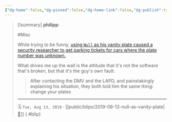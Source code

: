 ```yaml
---
{"dg-home":false,"dg-pinned":false,"dg-home-link":false,"dg-publish":true,"type":"blip","created-date":"2019-08-13T00:00:00","disabled rules":["yaml-title","yaml-title-alias","file-name-heading"],"title":"philipp @ 2019-08-13","dg-permalink":"2019/08/13/null-as-vanity-plate/","updated-date":"2025-04-30T22:27:34","dg-path":"blips/2019-08-13-null-as-vanity-plate.md","permalink":"/2019/08/13/null-as-vanity-plate/","dgPassFrontmatter":true,"created":"2019-08-13T00:00:00","updated":"2025-04-30T22:27:34"}
---
```


> [!summary] **philipp**:
>
> #Misc
>
> While trying to be funny, [using `Null` as his vanity plate caused a security researcher to get parking tickets for cars where the plate number was unknown.](https://mashable.com/article/dmv-vanity-license-plate-def-con-backfire/?europe=true)
>
> What drives me up the wall is the attitude that it's not the software that's broken, but that it's the guy's own fault:
>
> > After contacting the DMV and the LAPD, and painstakingly explaining his situation, they both told him the same thing: change your plates
> - - -
>
> 🗓️ `Tue, Aug 13, 2019` · [[public/blips/2019-08-13-null-as-vanity-plate\|🔗]]
{ #blip}

